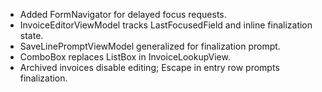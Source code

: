 - Added FormNavigator for delayed focus requests.
- InvoiceEditorViewModel tracks LastFocusedField and inline finalization state.
- SaveLinePromptViewModel generalized for finalization prompt.
- ComboBox replaces ListBox in InvoiceLookupView.
- Archived invoices disable editing; Escape in entry row prompts finalization.
